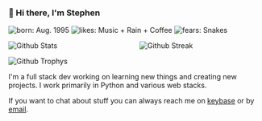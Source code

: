 ### 👋 Hi there, I'm Stephen

![born: Aug. 1995](https://img.shields.io/badge/born-Aug.%2011%20%F0%9F%8E%89-yellowgreen)
![likes: Music + Rain + Coffee](https://img.shields.io/badge/likes-Music%20%F0%9F%8E%B5%2B%20Rain%20%F0%9F%8C%A7%20%2B%20Coffee%20%E2%98%95%EF%B8%8F-blue)
![fears: Snakes](https://img.shields.io/badge/fears-Snakes%20%F0%9F%90%8D-lightgrey)

<div style="display: grid; grid-gap: 1rem; grid-template-columns: 1fr 1fr; grid-template-rows: 1fr;">
  <img align="center" alt="Github Stats" src="https://github-readme-stats.vercel.app/api?username=stephen-bunn&theme=dracula&show_icons=true&count_private=true" />
  <img align="center" alt="Github Streak" src="https://github-readme-streak-stats.herokuapp.com?user=stephen-bunn&theme=dracula&date_format=M%20j%5B%2C%20Y%5D"/>
</div>

![Github Trophys](https://github-profile-trophy.vercel.app/?username=stephen-bunn&theme=dracula&column=4&margin-w=8&margin-h=8)

I'm a full stack dev working on learning new things and creating new projects.
I work primarily in Python and various web stacks.

If you want to chat about stuff you can always reach me on [keybase](https://keybase.io/stephenbunn/chat) or by [email](mailto:stephen@bunn.io).
